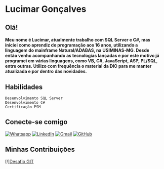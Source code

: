 

# Lucimar Gonçalves

## Olá!
#### Meu nome é Lucimar, atualmente trabalho com SQL Server e C#, mas iniciei como aprendiz de programação aos 16 anos, utilizando a linguagem do mainframe Natural/ADABAS, na USIMINAS-MG. Desde então venho acompanhando as tecnologias lançadas e por este motivo já programei em várias linguagens, como VB, C#, JavaScript, ASP, PL/SQL, entre outras. Utilizo com frequência o material da DIO para me manter atualizada e por dentro das novidades.
 
## Habilidades
	Desenvolvimento SQL Server
	Desenvolvimento C#
	Certificação PSM

## Conecte-se comigo
[![Whatsapp](https://img.shields.io/badge/WhatsApp-25D366?style=for-the-badge&logo=whatsapp&logoColor=white)](https://wa.me/5511997977280)
[![LinkedIn](https://img.shields.io/badge/LinkedIn-white?style=for-the-badge&logo=linkedin&logoColor=0E76A8)](https://www.linkedin.com/in/lucimar-oliveira-3b534923/)
[![Gmail](https://img.shields.io/badge/Gmail-black?style=for-the-badge&logo=Gmail)](mailto:ContatoLGO.TI@gmail.com)
[![GitHub](https://img.shields.io/badge/GitHub-gray?style=for-the-badge&logo=GitHub)](https://github.com/LuGOliveira)


## Minhas Contribuições

[!][Desafio GIT](https://github.com/LuGoliveira/dio-lab-open-source)
